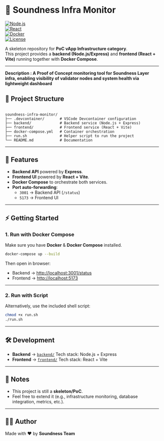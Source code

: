 # 🔎 Soundness Infra Monitor  

[![Node.js](https://img.shields.io/badge/Node.js-18.x-green?logo=node.js)](https://nodejs.org/)  
[![React](https://img.shields.io/badge/React-18-blue?logo=react)](https://react.dev/)  
[![Docker](https://img.shields.io/badge/Docker-Compose-blue?logo=docker)](https://www.docker.com/)  
[![License](https://img.shields.io/badge/License-MIT-yellow.svg)](LICENSE)  

A skeleton repository for **PoC vApp Infrastructure category**.  
This project provides a **backend (Node.js/Express)** and **frontend (React + Vite)** running together with **Docker Compose**.

---
**Description :
A Proof of Concept monitoring tool for Soundness Layer infra, enabling visibility of validator nodes and system health via lightweight dashboard**
## 📂 Project Structure
```

soundness-infra-monitor/
├── .devcontainer/       # VSCode Devcontainer configuration
├── backend/             # Backend service (Node.js + Express)
├── frontend/            # Frontend service (React + Vite)
├── docker-compose.yml   # Container orchestration
├── run.sh               # Helper script to run the project
└── README.md            # Documentation

````

---

## 🚀 Features
- **Backend API** powered by **Express**.
- **Frontend UI** powered by **React + Vite**.
- **Docker Compose** to orchestrate both services.
- **Port auto-forwarding**:
  - `3001` → Backend API (`/status`)
  - `5173` → Frontend UI

---

## ⚡ Getting Started

### 1. Run with Docker Compose
Make sure you have **Docker** & **Docker Compose** installed.

```bash
docker-compose up --build
````

Then open in browser:

* Backend → [http://localhost:3001/status](http://localhost:3001/status)
* Frontend → [http://localhost:5173](http://localhost:5173)

---

### 2. Run with Script

Alternatively, use the included shell script:

```bash
chmod +x run.sh
./run.sh
```

---

## 🛠 Development

* **Backend** → [`backend/`](./backend)
  Tech stack: Node.js + Express
* **Frontend** → [`frontend/`](./frontend)
  Tech stack: React + Vite

---

## 📌 Notes

* This project is still a **skeleton/PoC**.
* Feel free to extend it (e.g., infrastructure monitoring, database integration, metrics, etc.).

---

## 👨‍💻 Author

Made with ❤️ by **Soundness Team**





